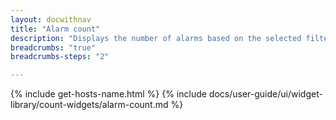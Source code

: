 ```yaml
---
layout: docwithnav
title: "Alarm count"
description: "Displays the number of alarms based on the selected filter."
breadcrumbs: "true"
breadcrumbs-steps: "2"

---
```

{% include get-hosts-name.html %}
{% include docs/user-guide/ui/widget-library/count-widgets/alarm-count.md %}
